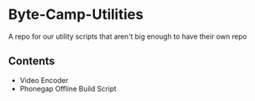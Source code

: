 # Byte-Camp-Utilities
A repo for our utility scripts that aren't big enough to have their own repo

## Contents
- Video Encoder
- Phonegap Offline Build Script
